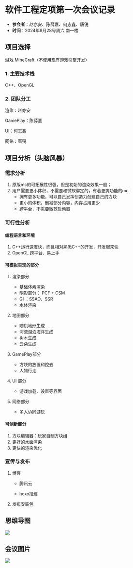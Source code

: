 # 软件工程定项第一次会议记录

 * **参会者**：赵亦安、陈薛嘉、何志鑫、唐锐
 * **时间**：2024年9月28号周六 南一楼

## 项目选择
游戏 MineCraft（不使用现有游戏引擎开发）
### 1. 主要技术栈
C++、OpenGL


### 2. 团队分工

渲染：赵亦安

GamePlay：陈薛嘉

UI：何志鑫

网络：唐锐


## 项目分析（头脑风暴）

###  需求分析

1. 原版mc的可拓展性很强，但是初始的渲染效果一般；
2. 用户需要更小体积，不需要和微软绑定的，有着更爽功能的mc
   - 拥有更多功能，可以自己发挥创造力创建自己的方块
   - 更小的体积，删减部分内容，内存占用更少
   - 跨平台，不需要微软启动器

### 可行性分析

#### 编程语言和环境

1. C++运行速度快，而且相对熟悉C++的开发，开发起来快
2. OpenGL 跨平台、易上手

#### 可模拟实现的部分

1. 渲染部分
   - 基础体素渲染
   - 阴影部分：  PCF + CSM
   - GI ：SSAO、SSR
   - 水体渲染

2. 地图部分
   - 随机地形生成
   - 河流湖泊海洋生成
   - 树木生成
   - 云朵生成
3. GamePlay部分
   - 方块的放置和挖去
   - 人物行走
4. UI 部分
   - 游戏加载、设置等界面
5. 网络部分
   - 多人协同游玩

#### 可创新部分

1. 方块编辑器：玩家自制方块组
2. 更好的水面渲染
3. 更快的渲染优化

### 宣传与发布

1. 博客

   - 腾讯云

   - hexo搭建

2. 发布安装包



## 思维导图

![](https://pic.imgdb.cn/item/6708d409d29ded1a8c8ef72f.png)


## 会议图片

![](https://pic.imgdb.cn/item/6708d422d29ded1a8c8f0e94.jpg)